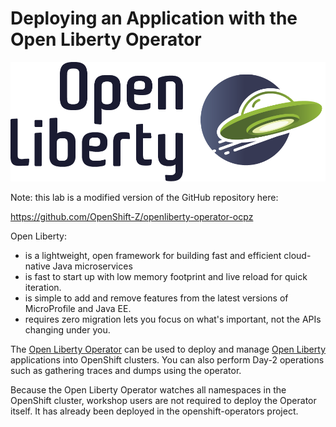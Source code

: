 # Deploying an Application with the Open Liberty Operator

![open-liberty-logo](../images/open-liberty-logo.png)

Note: this lab is a modified version of the GitHub repository here:

<https://github.com/OpenShift-Z/openliberty-operator-ocpz>

Open Liberty:

* is a lightweight, open framework for building fast and efficient cloud-native Java microservices
* is fast to start up with low memory footprint and live reload for quick iteration.
* is simple to add and remove features from the latest versions of MicroProfile and Java EE.
* requires zero migration lets you focus on what's important, not the APIs changing under you.

The [Open Liberty Operator](https://github.com/OpenLiberty/open-liberty-operator) can be used to deploy and manage [Open Liberty](https://github.com/OpenLiberty) applications into OpenShift clusters. You can also perform Day-2 operations such as gathering traces and dumps using the operator.

Because the Open Liberty Operator watches all namespaces in the OpenShift cluster, workshop users are not required to deploy the Operator itself. It has already been deployed in the openshift-operators project.
